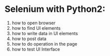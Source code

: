 # Selenium with Python2:
1. how to open browser
2. how to find UI elements
3. how to write data in UI elements
4. how to post data 
5. how to do operation in the page
6. how to test UI Interface
